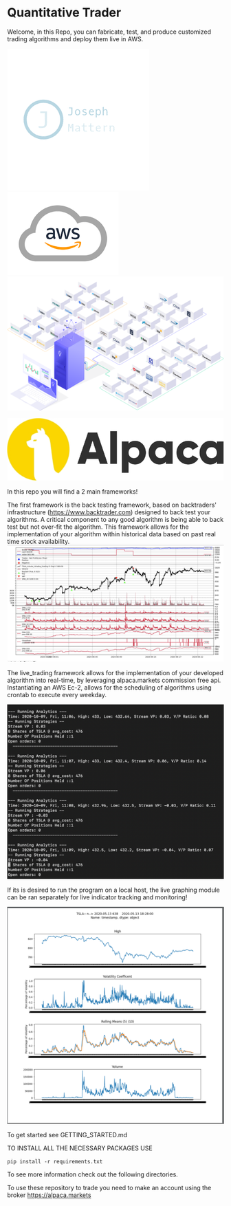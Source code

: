 # Quantitative Trader

Welcome, in this Repo, you can fabricate, test, and produce customized trading algorithms and deploy them live in AWS.


![](readme%20photos/330.png)  ![](readme%20photos/aws.png) ![](readme%20photos/poly.svg) 

 
 ![](readme%20photos/Alpaca_Logo_yellow.jpg)

In this repo you will find a 2 main frameworks!

The first framework is the back testing framework, based on backtraders' infrastructure (https://www.backtrader.com) designed to back test your algorithms.
A critical component to any good algorithm is being able to back test but not over-fit the algorithm. This framework allows for the implementation of your algorithm within historical data based on past 
real time stock availability. 
![](readme%20photos/back_testing_module.png)


The live_trading framework allows for the implementation of your developed algorithm into real-time, by leveraging alpaca.markets commission free api.
Instantiating an AWS Ec-2, allows for the scheduling of algorithms using crontab to execute every weekday.

![](readme%20photos/logging.png)

If its is desired to run the program on a local host, the live graphing module can be ran separately for live indicator tracking and monitoring!

![](readme%20photos/live_graphing_module.png)


To get started see GETTING_STARTED.md

TO INSTALL ALL THE NECESSARY PACKAGES USE  

    pip install -r requirements.txt 


To see more information check out the following directories.

To use these repository to trade you need to make an account using the broker https://alpaca.markets
